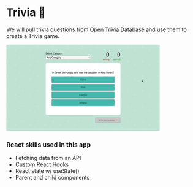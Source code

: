 # Trivia 📖

We will pull trivia questions from [Open Trivia Database](https://opentdb.com) and use them to create a Trivia game.

<img width="400" src="https://github.com/moisestech/react-hooks-arcade/blob/master/src/components/Apps/Trivia/public/trivia.gif">

### React skills used in this app

- Fetching data from an API
- Custom React Hooks
- React state w/ useState()
- Parent and child components
